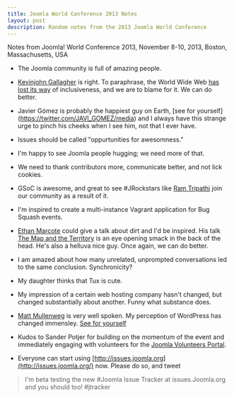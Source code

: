 ```yaml
---
title: Joomla World Conference 2013 Notes
layout: post
description: Random notes from the 2013 Joomla World Conference
---
```


Notes from Joomla! World Conference 2013, November 8-10, 2013, Boston, Massachusetts, USA


- The Joomla community is full of amazing people.

- [Kevinjohn Gallagher](href="https://twitter.com/kevinjohng") is right. To paraphrase, the World Wide Web [has lost its way](http://www.youtube.com/watch?v=XN6PIZJVf7w&amp;list=PL0Lg2fzcJu1T4_QwkOu4tbUHs2f6y2NMh) of inclusiveness, and we are to blame for it. We can do better.

- Javier Gómez is probably the happiest guy on Earth, [see for yourself] (https://twitter.com/JAVI_GOMEZ/media) and I always have this strange urge to pinch his cheeks when I see him, not that I ever have.

- Issues should be called "oppurtunities for awesomness."

- I'm happy to see Joomla people hugging; we need more of that.

- We need to thank contributors more, communicate better, and not lick cookies.&nbsp;

- GSoC is awesome, and great to see #JRockstars like <a href="https://twitter.com/iamramtripathi" target="_blank">Ram Tripathi</a> join our community as a result of it.

- I'm inspired to create a multi-instance Vagrant application for Bug Squash events.

- [Ethan Marcote](https://twitter.com/beep) could give a talk about dirt and I'd be inspired. His talk [The Map and the Territory</em>](http://www.youtube.com/watch?v=45coA4Yq3Lw&amp;feature=c4-overview-vl&amp;list=PL0Lg2fzcJu1T4_QwkOu4tbUHs2f6y2NMh) is an eye opening smack in the back of the head. He's also a helluva nice guy. Once again, we can do better.

- I am amazed about how many unrelated, unprompted conversations led to the same conclusion. Synchronicity?

- My daughter thinks that Tux is cute.

- My impression of a certain web hosting company hasn't changed, but changed substantially about another. Funny what substance does.

- [Matt Mullenweg](https://twitter.com/photomatt) is very well spoken. My perception of WordPress has changed immensley. [See for yourself](http://www.youtube.com/watch?v=3X1iYm68VdI&amp;list=PL0Lg2fzcJu1T4_QwkOu4tbUHs2f6y2NMh)

- Kudos to Sander Potjer for building on the momentum of the event and immediately engaging with volunteers for the [Joomla Volunteers Portal](http://www.youtube.com/watch?v=-wIEPnbYMfk&amp;list=PL0Lg2fzcJu1T4_QwkOu4tbUHs2f6y2NMh).

- Everyone can start using [http://issues.joomla.org](http://issues.joomla.org/) now. Please do so, and tweet
> I'm beta testing the new #Joomla Issue Tracker at issues.Joomla.org and you should too! #jtracker
